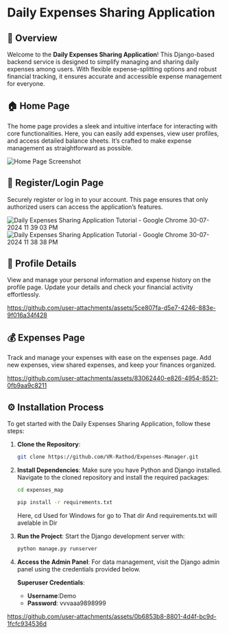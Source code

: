 # Daily Expenses Sharing Application

## 🚀 Overview

Welcome to the **Daily Expenses Sharing Application**! This Django-based backend service is designed to simplify managing and sharing daily expenses among users. With flexible expense-splitting options and robust financial tracking, it ensures accurate and accessible expense management for everyone.

## 🏠 Home Page

The home page provides a sleek and intuitive interface for interacting with core functionalities. Here, you can easily add expenses, view user profiles, and access detailed balance sheets. It’s crafted to make expense management as straightforward as possible.

![Home Page Screenshot](https://github.com/user-attachments/assets/71ad1a19-cc5d-4b71-bac1-6c28bd658f07)

## 📝 Register/Login Page

Securely register or log in to your account. This page ensures that only authorized users can access the application’s features.

![Daily Expenses Sharing Application Tutorial - Google Chrome 30-07-2024 11 39 03 PM](https://github.com/user-attachments/assets/50bb500a-b7b4-4f76-ab9b-eb66a3d6234a)
![Daily Expenses Sharing Application Tutorial - Google Chrome 30-07-2024 11 38 38 PM](https://github.com/user-attachments/assets/be8f59fd-ab90-4d3b-836c-da9f2ee32a40)

## 👤 Profile Details

View and manage your personal information and expense history on the profile page. Update your details and check your financial activity effortlessly.

https://github.com/user-attachments/assets/5ce807fa-d5e7-4246-883e-9f016a34f428



## 💰 Expenses Page

Track and manage your expenses with ease on the expenses page. Add new expenses, view shared expenses, and keep your finances organized.

https://github.com/user-attachments/assets/83062440-e826-4954-8521-0fb9aa9c8211

## ⚙️ Installation Process

To get started with the Daily Expenses Sharing Application, follow these steps:

1. **Clone the Repository**:
   ```bash
   git clone https://github.com/VR-Rathod/Expenses-Manager.git
   ```

2. **Install Dependencies**:
   Make sure you have Python and Django installed. Navigate to the cloned repository and install the required packages:
   ```bash
   cd expenses_map
   
   pip install -r requirements.txt
   ```
   Here,
   cd Used for Windows for go to That dir And requirements.txt will avelable in Dir

4. **Run the Project**:
   Start the Django development server with:
   ```bash
   python manage.py runserver
   ```

5. **Access the Admin Panel**:
   For data management, visit the Django admin panel using the credentials provided below.

   **Superuser Credentials**:
   - **Username**:Demo
   - **Password**: vvvaaa9898999
   
https://github.com/user-attachments/assets/0b6853b8-8801-4d4f-bc9d-1fcfc934536d
